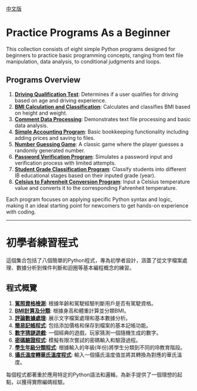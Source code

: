 [中文版](#初學者練習程式)

# Practice Programs As a Beginner

This collection consists of eight simple Python programs designed for beginners to practice basic programming concepts, ranging from text file manipulation, data analysis, to conditional judgments and loops.

## Programs Overview

1. [**Driving Qualification Test**](https://github.com/w81015/code_practice/tree/main/age_judging): Determines if a user qualifies for driving based on age and driving experience.
2. [**BMI Calculation and Classification**](https://github.com/w81015/code_practice/tree/main/bmi_calculator): Calculates and classifies BMI based on height and weight.
3. [**Comment Data Processing**](https://github.com/w81015/code_practice/tree/main/comment_calculator): Demonstrates text file processing and basic data analysis.
4. [**Simple Accounting Program**](https://github.com/w81015/code_practice/tree/main/expenses_tracking): Basic bookkeeping functionality including adding prices and saving to files.
5. [**Number Guessing Game**](https://github.com/w81015/code_practice/tree/main/guess_number): A classic game where the player guesses a randomly generated number.
6. [**Password Verification Program**](https://github.com/w81015/code_practice/tree/main/password_checking): Simulates a password input and verification process with limited attempts.
7. [**Student Grade Classification Program**](https://github.com/w81015/code_practice/tree/main/student_allocation): Classify students into different IB educational stages based on their inputed grade (year).
8. [**Celsius to Fahrenheit Conversion Program**](https://github.com/w81015/code_practice/tree/main/temperature_converter): Input a Celsius temperature value and converts it to the corresponding Fahrenheit temperature.

Each program focuses on applying specific Python syntax and logic, making it an ideal starting point for newcomers to get hands-on experience with coding.

---

# 初學者練習程式

這個集合包括了八個簡單的Python程式，專為初學者設計，涵蓋了從文字檔案處理、數據分析到條件判斷和迴圈等基本編程概念的練習。

## 程式概覽

1. [**駕照資格檢測**](https://github.com/w81015/code_practice/tree/main/age_judging): 根據年齡和駕駛經驗判斷用戶是否有駕駛資格。
2. [**BMI計算及分類**](https://github.com/w81015/code_practice/tree/main/bmi_calculator): 根據身高和體重計算並分類BMI。
3. [**評論數據處理**](https://github.com/w81015/code_practice/tree/main/comment_calculator): 展示文字檔案處理和基本數據分析。
4. [**簡易記帳程式**](https://github.com/w81015/code_practice/tree/main/expenses_tracking): 包括添加價格和保存到檔案的基本記帳功能。
5. [**數字猜謎遊戲**](https://github.com/w81015/code_practice/tree/main/guess_number): 一個經典的遊戲，玩家猜測一個隨機生成的數字。
6. [**密碼驗證程式**](https://github.com/w81015/code_practice/tree/main/password_checking): 模擬有限次嘗試的密碼輸入和驗證過程。
7. [**學生年級分類程式**](https://github.com/w81015/code_practice/tree/main/student_allocation): 根據輸入的年級(年份)將學生分類到不同的IB教育階段。
8. [**攝氏溫度轉華氏溫度程式**](https://github.com/w81015/code_practice/tree/main/temperature_converter): 輸入一個攝氏溫度值並將其轉換為對應的華氏溫度。

每個程式都著重於應用特定的Python語法和邏輯，為新手提供了一個理想的起點，以獲得實際編碼經驗。
